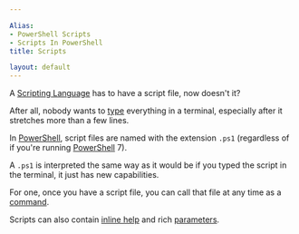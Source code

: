 ```yaml
---

Alias: 
- PowerShell Scripts
- Scripts In PowerShell
title: Scripts

layout: default
---
```


A [Scripting Language](/Languages/Scripting-Languages) has to have a script file, now doesn't it?

After all, nobody wants to [type](/PowerShell/Types) everything in a terminal, especially after it stretches more than a few lines.

In [PowerShell](/PowerShell), script files are named with the extension `.ps1` (regardless of if you're running [PowerShell](/PowerShell) 7).

A `.ps1` is interpreted the same way as it would be if you typed the script in the terminal, it just has new capabilities.

For one, once you have a script file, you can call that file at any time as a [command](/PowerShell/Commands).

Scripts can also contain [inline help](/PowerShell/Help/Inline-Help) and rich [parameters](/PowerShell/Parameters).
